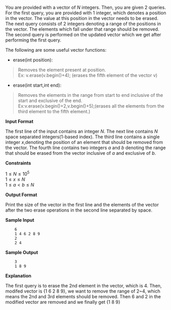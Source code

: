 You are provided with a vector of $N$ integers. Then, you are given $2$ queries. For the first query, you are provided with $1$ integer, which denotes a position in the vector. The value at this position in the vector needs to be erased. The next query consists of $2$ integers denoting a range of the positions in the vector. The elements which fall under that range should be removed. The second query is performed on the updated vector which we get after performing the first query.

The following are some useful vector functions:

- erase(int position):

>Removes the element present at position.  
Ex: v.erase(v.begin()+4); (erases the fifth element of the vector v)


- erase(int start,int end):

> Removes the elements in the range from start to end inclusive of the start and exclusive of the end.  
Ex:v.erase(v.begin()+2,v.begin()+5);(erases all the elements from the third element to the fifth element.)


**Input Format**

The first line of the input contains an integer $N$. The next line contains $N$ space separated integers(1-based index). The third line contains a single integer $x$,denoting the position of an element that should be removed from the vector. The fourth line contains two integers $a$ and $b$ denoting the range that should be erased from the vector inclusive of $a$ and exclusive of $b$.

**Constraints**

$1 \le N \le 10^5$  
$1 \le x \le N$  
$1 \le a < b \le N$

**Output Format**

Print the size of the vector in the first line and the elements of the vector after the two erase operations in the second line separated by space.

**Sample Input**
```
    6
    1 4 6 2 8 9
    2
    2 4
```

**Sample Output**
```
    3
    1 8 9
```

**Explanation**

The first query is to erase the 2nd element in the vector, which is 4. Then, modifed vector is {1 6 2 8 9}, we want to remove the range of 2~4, which means the 2nd and 3rd elements should be removed. Then 6 and 2 in the modified vector are removed and we finally get {1 8 9}